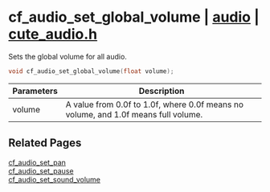 # cf_audio_set_global_volume | [audio](https://github.com/RandyGaul/cute_framework/blob/master/docs/audio_readme.md) | [cute_audio.h](https://github.com/RandyGaul/cute_framework/blob/master/include/cute_audio.h)

Sets the global volume for all audio.

```cpp
void cf_audio_set_global_volume(float volume);
```

Parameters | Description
--- | ---
volume | A value from 0.0f to 1.0f, where 0.0f means no volume, and 1.0f means full volume.

## Related Pages

[cf_audio_set_pan](https://github.com/RandyGaul/cute_framework/blob/master/docs/audio/cf_audio_set_pan.md)  
[cf_audio_set_pause](https://github.com/RandyGaul/cute_framework/blob/master/docs/audio/cf_audio_set_pause.md)  
[cf_audio_set_sound_volume](https://github.com/RandyGaul/cute_framework/blob/master/docs/audio/cf_audio_set_sound_volume.md)  
